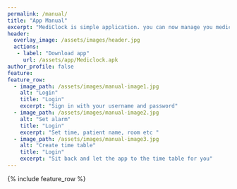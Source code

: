 ```yaml
---
permalink: /manual/
title: "App Manual"
excerpt: "MediClock is simple application. you can now manage you medication schedule with your finger"
header:
  overlay_image: /assets/images/header.jpg
  actions:
   - label: "Download app"
     url: /assets/app/Mediclock.apk
author_profile: false
feature:
feature_row:
  - image_path: /assets/images/manual-image1.jpg
    alt: "Login"
    title: "Login"
    excerpt: "Sign in with your username and password"
  - image_path: /assets/images/manual-image2.jpg
    alt: "Set alarm"
    title: "Login"
    excerpt: "Set time, patient name, room etc "
  - image_path: /assets/images/manual-image3.jpg
    alt: "Create time table"
    title: "Login"
    excerpt: "Sit back and let the app to the time table for you"
---
```

{% include feature_row %}
